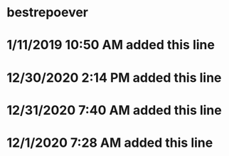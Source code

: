 # bestrepoever
# 1/11/2019 10:50 AM added this line
# 12/30/2020 2:14 PM added this line
# 12/31/2020 7:40 AM added this line
# 12/1/2020 7:28 AM added this line
